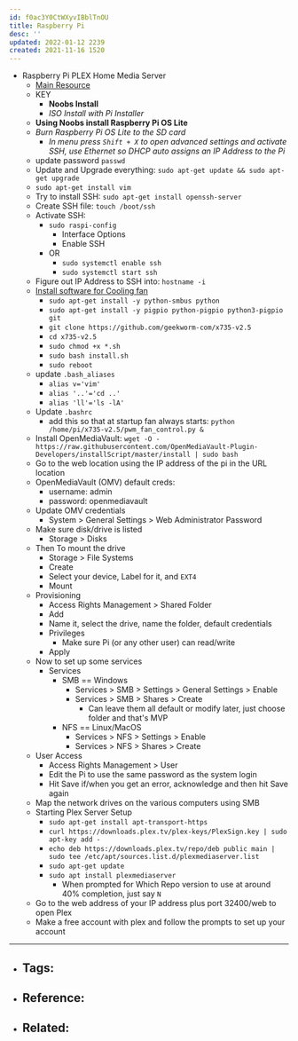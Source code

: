 ```yaml
---
id: f0ac3Y0CtWXyvIBblTnOU
title: Raspberry Pi
desc: ''
updated: 2022-01-12 2239
created: 2021-11-16 1520
---
```


- Raspberry Pi PLEX Home Media Server
  - [Main Resource](https://youtu.be/gyMpI8csWis)
  - KEY
    - **Noobs Install**
    - _ISO Install with Pi Installer_
  - **Using Noobs install Raspberry Pi OS Lite**
  - _Burn Raspberry Pi OS Lite to the SD card_
    - _In menu press `Shift + X` to open advanced settings and activate SSH, use Ethernet so DHCP auto assigns an IP Address to the Pi_
  - update password `passwd`
  - Update and Upgrade everything: `sudo apt-get update && sudo apt-get upgrade`
  - `sudo apt-get install vim`
  - Try to install SSH: `sudo apt-get install openssh-server`
  - Create SSH file: `touch /boot/ssh`
  - Activate SSH: 
    - `sudo raspi-config`
      - Interface Options
      - Enable SSH
    - OR
      - `sudo systemctl enable ssh`
      - `sudo systemctl start ssh`
  - Figure out IP Address to SSH into: `hostname -i`
  - [Install software for Cooling fan](https://wiki.geekworm.com/X735_V2.5_Software)
    - `sudo apt-get install -y python-smbus python`
    - `sudo apt-get install -y pigpio python-pigpio python3-pigpio git`
    - `git clone https://github.com/geekworm-com/x735-v2.5`
    - `cd x735-v2.5`
    - `sudo chmod +x *.sh`
    - `sudo bash install.sh`
    - `sudo reboot`
  - update `.bash_aliases`
    - `alias v='vim'`
    - `alias '..'='cd ..'`
    - `alias 'll'='ls -lA'`
  - Update `.bashrc`
    - add this so that at startup fan always starts: `python /home/pi/x735-v2.5/pwm_fan_control.py &`
  - Install OpenMediaVault: `wget -O - https://raw.githubusercontent.com/OpenMediaVault-Plugin-Developers/installScript/master/install | sudo bash`
  - Go to the web location using the IP address of the pi in the URL location
  - OpenMediaVault (OMV) default creds:
    - username: admin
    - password: openmediavault
  - Update OMV credentials
    - System > General Settings > Web Administrator Password	
  - Make sure disk/drive is listed
    - Storage > Disks
  - Then To mount the drive
    - Storage > File Systems
    - Create
    - Select your device, Label for it, and `EXT4`
    - Mount
  - Provisioning
    - Access Rights Management > Shared Folder
    - Add
    - Name it, select the drive, name the folder, default credentials
    - Privileges
      - Make sure Pi (or any other user) can read/write
    - Apply
  - Now to set up some services
    - Services
      - SMB == Windows
        - Services > SMB > Settings > General Settings > Enable
        - Services > SMB > Shares > Create
          - Can leave them all default or modify later, just choose folder and that's MVP
      - NFS == Linux/MacOS
        - Services > NFS > Settings > Enable
        - Services > NFS > Shares > Create
  - User Access
    - Access Rights Management > User
    - Edit the Pi to use the same password as the system login
    - Hit Save if/when you get an error, acknowledge and then hit Save again
  - Map the network drives on the various computers using SMB
  - Starting Plex Server Setup
    - `sudo apt-get install apt-transport-https`
    - `curl https://downloads.plex.tv/plex-keys/PlexSign.key | sudo apt-key add -`
    - `echo deb https://downloads.plex.tv/repo/deb public main | sudo tee /etc/apt/sources.list.d/plexmediaserver.list`
    - `sudo apt-get update`
    - `sudo apt install plexmediaserver`
      - When prompted for Which Repo version to use at around 40% completion, just say `N`
  - Go to the web address of your IP address plus port 32400/web to open Plex
  - Make a free account with plex and follow the prompts to set up your account

---

- Tags: 
  -
- Reference:
  -
- Related:
  -

